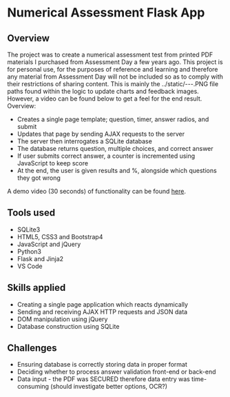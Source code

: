 # Numerical Assessment Flask App

## Overview

The project was to create a numerical assessment test from printed PDF materials I purchased from Assessment Day a few years ago. This project is for personal use, for the purposes of reference and learning and therefore any material from Assessment Day will not be included so as to comply with their restrictions of sharing content. This is mainly the ../static/---.PNG file paths found within the logic to update charts and feedback images. However, a video can be found below to get a feel for the end result. Overview:

* Creates a single page template; question, timer, answer radios, and submit
* Updates that page by sending AJAX requests to the server
* The server then interrogates a SQLite database 
* The database returns question, multiple choices, and correct answer
* If user submits correct answer, a counter is incremented using JavaScript to keep score
* At the end, the user is given results and %, alongside which questions they got wrong

A demo video (30 seconds) of functionality can be found [here](https://www.youtube.com/watch?v=0E8LegbfDGQ).

## Tools used

* SQLite3
* HTML5, CSS3 and Bootstrap4
* JavaScript and jQuery
* Python3
* Flask and Jinja2
* VS Code

## Skills applied

* Creating a single page application which reacts dynamically
* Sending and receiving AJAX HTTP requests and JSON data
* DOM manipulation using jQuery
* Database construction using SQLite

## Challenges

* Ensuring database is correctly storing data in proper format
* Deciding whether to process answer validation front-end or back-end
* Data input - the PDF was SECURED therefore data entry was time-consuming (should investigate better options, OCR?)
